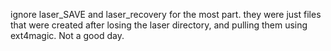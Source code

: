 ignore laser_SAVE and laser_recovery for the most part. they were just files that were created after
losing the laser directory, and pulling them using ext4magic. Not a good day. 

